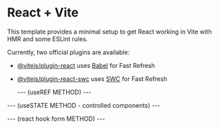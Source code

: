 # React + Vite

This template provides a minimal setup to get React working in Vite with HMR and some ESLint rules.

Currently, two official plugins are available:

- [@vitejs/plugin-react](https://github.com/vitejs/vite-plugin-react/blob/main/packages/plugin-react/README.md) uses [Babel](https://babeljs.io/) for Fast Refresh
- [@vitejs/plugin-react-swc](https://github.com/vitejs/vite-plugin-react-swc) uses [SWC](https://swc.rs/) for Fast Refresh




  --- (useREF METHOD) ---
  <!-- const name = useRef(null);
  const email = useRef(null);

  const handleSubmit = (elem) => {
    elem.preventDefault();
    console.log("name= ",name.current.value);
    console.log("email= ",email.current.value);
  }


  return (
    <>
      <form className='p-10' action="" onSubmit={handleSubmit}>
        <input ref={name} className='border-2 border-black m-2 px-1 rounded' type="text" placeholder='email' />
        <input ref={email} className='border-2 border-black m-2 px-1 rounded' type="text" placeholder='name' />
        <input className='border-2 border-black m-2 px-2 rounded bg-slate-600 text-white font-semibold' type="submit" />
      </form>
    </>
  ) -->





--- (useSTATE METHOD - controlled components) ---
<!-- function App() {

  const [count, setCount] = useState({name: "", email: ""})

  const handleSubmit = (e) => {
    e.preventDefault();
    console.log(count);
  }


  return (
    <>
      <form className='p-10' action="" onSubmit={handleSubmit}>
        <input onChange={(e) => setCount({...count, name: e.target.value}) } className='border-2 border-black m-2 px-1 rounded' type="text" placeholder='name' />
        <input onChange={(e) => setCount({...count, email: e.target.value}) } className='border-2 border-black m-2 px-1 rounded' type="text" placeholder='email' />
        <input className='border-2 border-black m-2 px-2 rounded bg-slate-600 text-white font-semibold' type="submit" />
      </form>
    </>
  ) -->


--- (react hook form METHOD) ---
<!-- import { useState } from 'react'
import { useForm } from 'react-hook-form'


function App() {
  const {register, handleSubmit} = useForm();

  return (
    <>
      <form className='p-10' action="" onSubmit={handleSubmit(data => console.log(data))}>
        <input {...register('name')} className='border-2 border-black m-2 px-1 rounded' type="text" placeholder='name' />
        <input {...register('email')} className='border-2 border-black m-2 px-1 rounded' type="text" placeholder='email' />
        <input className='border-2 border-black m-2 px-2 rounded bg-slate-600 text-white font-semibold' type="submit" />
      </form>
    </>
  )
}

export default App -->
